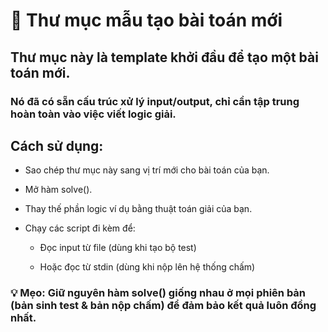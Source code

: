 # 📂 Thư mục mẫu tạo bài toán mới
## Thư mục này là template khởi đầu để tạo một bài toán mới.

### Nó đã có sẵn cấu trúc xử lý input/output, chỉ cần tập trung hoàn toàn vào việc viết logic giải.

## Cách sử dụng:
- Sao chép thư mục này sang vị trí mới cho bài toán của bạn.

- Mở hàm solve().

- Thay thế phần logic ví dụ bằng thuật toán giải của bạn.

- Chạy các script đi kèm để:

    -  Đọc input từ file (dùng khi tạo bộ test)

    - Hoặc đọc từ stdin (dùng khi nộp lên hệ thống chấm)

### 💡 Mẹo: Giữ nguyên hàm solve() giống nhau ở mọi phiên bản (bản sinh test & bản nộp chấm) để đảm bảo kết quả luôn đồng nhất.